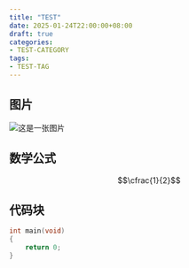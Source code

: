 ```yaml
---
title: "TEST"
date: 2025-01-24T22:00:00+08:00
draft: true
categories:
- TEST-CATEGORY
tags:
- TEST-TAG
---
```


## 图片

![这是一张图片](/images/松花江边.png)

## 数学公式

$$\cfrac{1}{2}$$


## 代码块


```c
int main(void)
{
	return 0;
}
```
